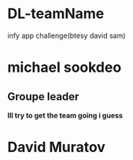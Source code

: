 # DL-teamName
infy app challenge(btesy david sam)
# michael sookdeo
## Groupe leader
**Ill try to get the team going i guess**

# David Muratov

